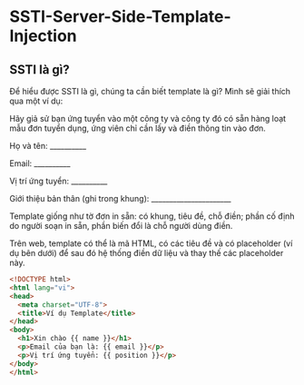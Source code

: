 # SSTI-Server-Side-Template-Injection
## SSTI là gì?
Để hiểu được SSTI là gì, chúng ta cần biết template là gì? Mình sẽ giải thích qua một ví dụ:

Hãy giả sử bạn ứng tuyển vào một công ty và công ty đó có sẵn hàng loạt mẫu đơn tuyển dụng, ứng viên chỉ cần lấy và điền thông tin vào đơn. 

Họ và tên: __________

Email: __________

Vị trí ứng tuyển: __________

Giới thiệu bản thân (ghi trong khung): ______________________

Template giống như tờ đơn in sẵn: có khung, tiêu đề, chỗ điền; phần cố định do người soạn in sẵn, phần biến đổi là chỗ người dùng điền.

Trên web, template có thể là mã HTML, có các tiêu đề và có placeholder (ví dụ bên dưới) để sau đó hệ thống điền dữ liệu và thay thế các placeholder này. 

```html
<!DOCTYPE html>
<html lang="vi">
<head>
  <meta charset="UTF-8">
  <title>Ví dụ Template</title>
</head>
<body>
  <h1>Xin chào {{ name }}</h1>
  <p>Email của bạn là: {{ email }}</p>
  <p>Vị trí ứng tuyển: {{ position }}</p>
</body>
</html>
